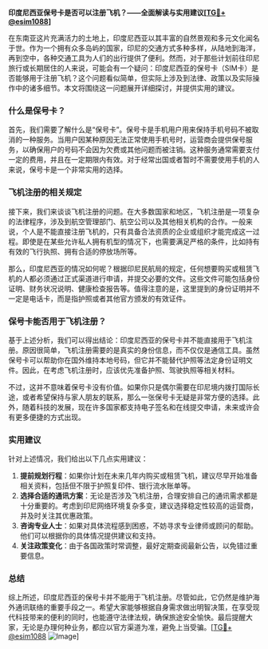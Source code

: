 **印度尼西亚保号卡是否可以注册飞机？——全面解读与实用建议[[TG💪+ @esim1088](https://t.me/s/esim1088)]**

在东南亚这片充满活力的土地上，印度尼西亚以其丰富的自然景观和多元文化闻名于世。作为一个拥有众多岛屿的国家，印尼的交通方式多种多样，从陆地到海洋，再到空中，各种交通工具为人们的出行提供了便利。然而，对于那些计划前往印尼旅行或长期居住的人来说，可能会有一个疑问：印度尼西亚的保号卡（SIM卡）是否能够用于注册飞机？这个问题看似简单，但实际上涉及到法律、政策以及实际操作中的诸多细节。本文将围绕这一问题展开详细探讨，并提供实用的建议。

### 什么是保号卡？

首先，我们需要了解什么是“保号卡”。保号卡是手机用户用来保持手机号码不被取消的一种服务。当用户因某种原因无法正常使用手机号时，运营商会提供保号服务，以确保用户的号码不会因为欠费或其他问题而被注销。这种服务通常需要支付一定的费用，并且在一定期限内有效。对于经常出国或者暂时不需要使用手机的人来说，保号卡是一个非常实用的选择。

### 飞机注册的相关规定

接下来，我们来谈谈飞机注册的问题。在大多数国家和地区，飞机注册是一项复杂的法律程序，涉及到航空管理部门、航空公司以及其他相关机构的合作。一般来说，个人是不能直接注册飞机的，只有具备合法资质的企业或组织才能完成这一过程。即使是在某些允许私人拥有机型的情况下，也需要满足严格的条件，比如持有有效的飞行执照、拥有合适的停放场所等。

那么，印度尼西亚的情况如何呢？根据印尼民航局的规定，任何想要购买或租赁飞机的人都必须通过正式渠道进行申请，并提交必要的文件。这些文件可能包括身份证明、财务状况说明、健康检查报告等。值得注意的是，这里提到的身份证明并不一定是电话卡，而是指护照或者其他官方颁发的有效证件。

### 保号卡能否用于飞机注册？

基于上述分析，我们可以得出结论：印度尼西亚的保号卡并不能直接用于飞机注册。原因很简单，飞机注册需要的是真实的身份信息，而不仅仅是通信工具。虽然保号卡可以帮助你在国外维持本地号码，但它并不能替代护照等法定身份证明文件。因此，在考虑飞机注册时，应该优先准备护照、驾驶执照等相关材料。

不过，这并不意味着保号卡没有价值。如果你只是偶尔需要在印尼境内拨打国际长途，或者希望保持与家人朋友的联系，那么一张保号卡无疑是非常方便的选择。此外，随着科技的发展，现在许多国家都支持电子签名和在线提交申请，未来或许会有更多便捷的方式出现。

### 实用建议

针对上述情况，我们给出以下几点实用建议：

1. **提前规划行程**：如果你计划在未来几年内购买或租赁飞机，建议尽早开始准备相关资料，包括但不限于护照复印件、银行流水账单等。
2. **选择合适的通讯方案**：无论是否涉及飞机注册，合理安排自己的通讯需求都是十分重要的。考虑到印尼网络环境复杂多变，建议选择稳定性较高的运营商，并及时关注其优惠政策。
3. **咨询专业人士**：如果对具体流程感到困惑，不妨寻求专业律师或顾问的帮助。他们可以根据你的具体情况提供建议和支持。
4. **关注政策变化**：由于各国政策时常调整，最好定期查阅最新公告，以免错过重要信息。

### 总结

综上所述，印度尼西亚的保号卡并不能用于飞机注册。尽管如此，它仍然是维护海外通讯联络的重要手段之一。希望大家能够根据自身需求做出明智决策，在享受现代科技带来的便利的同时，也能遵守法律法规，确保旅途安全愉快。最后提醒大家，无论是办理何种业务，都应以官方渠道为准，避免上当受骗。[[TG💪+ @esim1088](https://t.me/s/esim1088) ![Image](https://i.postimg.cc/4NQfJmqS/Snipaste-2025-05-13-00-14-12.png)]